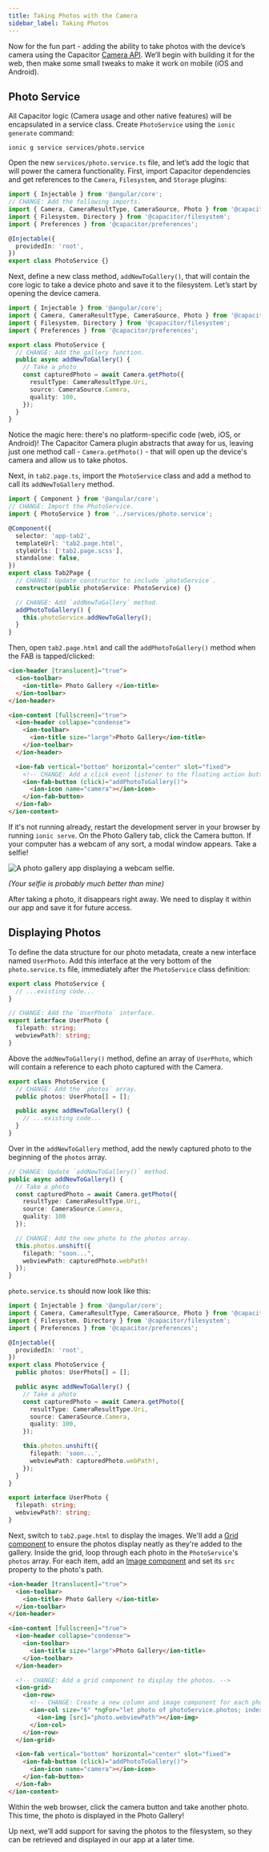 ```yaml
---
title: Taking Photos with the Camera
sidebar_label: Taking Photos
---
```


<head>
  <title>Take Photos with Camera API for iOS, Android & Web with Angular | Ionic Capacitor Camera</title>
  <meta
    name="description"
    content="Add the ability to take photos with your device's camera using the Ionic Capacitor Camera API for mobile iOS, Android, and the web. Learn how here."
  />
</head>

Now for the fun part - adding the ability to take photos with the device’s camera using the Capacitor [Camera API](../../native/camera.md). We’ll begin with building it for the web, then make some small tweaks to make it work on mobile (iOS and Android).

## Photo Service

All Capacitor logic (Camera usage and other native features) will be encapsulated in a service class. Create `PhotoService` using the `ionic generate` command:

```shell
ionic g service services/photo.service
```

Open the new `services/photo.service.ts` file, and let’s add the logic that will power the camera functionality. First, import Capacitor dependencies and get references to the `Camera`, `Filesystem`, and `Storage` plugins:

```ts
import { Injectable } from '@angular/core';
// CHANGE: Add the following imports.
import { Camera, CameraResultType, CameraSource, Photo } from '@capacitor/camera';
import { Filesystem, Directory } from '@capacitor/filesystem';
import { Preferences } from '@capacitor/preferences';

@Injectable({
  providedIn: 'root',
})
export class PhotoService {}
```

Next, define a new class method, `addNewToGallery()`, that will contain the core logic to take a device photo and save it to the filesystem. Let’s start by opening the device camera.

```ts
import { Injectable } from '@angular/core';
import { Camera, CameraResultType, CameraSource, Photo } from '@capacitor/camera';
import { Filesystem, Directory } from '@capacitor/filesystem';
import { Preferences } from '@capacitor/preferences';

export class PhotoService {
  // CHANGE: Add the gallery function.
  public async addNewToGallery() {
    // Take a photo
    const capturedPhoto = await Camera.getPhoto({
      resultType: CameraResultType.Uri,
      source: CameraSource.Camera,
      quality: 100,
    });
  }
}
```

Notice the magic here: there's no platform-specific code (web, iOS, or Android)! The Capacitor Camera plugin abstracts that away for us, leaving just one method call - `Camera.getPhoto()` - that will open up the device's camera and allow us to take photos.

Next, in `tab2.page.ts`, import the `PhotoService` class and add a method to call its `addNewToGallery` method.

```ts
import { Component } from '@angular/core';
// CHANGE: Import the PhotoService.
import { PhotoService } from '../services/photo.service';

@Component({
  selector: 'app-tab2',
  templateUrl: 'tab2.page.html',
  styleUrls: ['tab2.page.scss'],
  standalone: false,
})
export class Tab2Page {
  // CHANGE: Update constructor to include `photoService`.
  constructor(public photoService: PhotoService) {}

  // CHANGE: Add `addNewToGallery` method.
  addPhotoToGallery() {
    this.photoService.addNewToGallery();
  }
}
```

Then, open `tab2.page.html` and call the `addPhotoToGallery()` method when the FAB is tapped/clicked:

```html
<ion-header [translucent]="true">
  <ion-toolbar>
    <ion-title> Photo Gallery </ion-title>
  </ion-toolbar>
</ion-header>

<ion-content [fullscreen]="true">
  <ion-header collapse="condense">
    <ion-toolbar>
      <ion-title size="large">Photo Gallery</ion-title>
    </ion-toolbar>
  </ion-header>

  <ion-fab vertical="bottom" horizontal="center" slot="fixed">
    <!-- CHANGE: Add a click event listener to the floating action button. -->
    <ion-fab-button (click)="addPhotoToGallery()">
      <ion-icon name="camera"></ion-icon>
    </ion-fab-button>
  </ion-fab>
</ion-content>
```

If it's not running already, restart the development server in your browser by running `ionic serve`. On the Photo Gallery tab, click the Camera button. If your computer has a webcam of any sort, a modal window appears. Take a selfie!

![A photo gallery app displaying a webcam selfie.](/img/guides/first-app-cap-ng/camera-web.png 'Webcam Selfie in Photo Gallery')

_(Your selfie is probably much better than mine)_

After taking a photo, it disappears right away. We need to display it within our app and save it for future access.

## Displaying Photos

To define the data structure for our photo metadata, create a new interface named `UserPhoto`. Add this interface at the very bottom of the `photo.service.ts` file, immediately after the `PhotoService` class definition:

```ts
export class PhotoService {
  // ...existing code...
}

// CHANGE: Add the `UserPhoto` interface.
export interface UserPhoto {
  filepath: string;
  webviewPath?: string;
}
```

Above the `addNewToGallery()` method, define an array of `UserPhoto`, which will contain a reference to each photo captured with the Camera.

```ts
export class PhotoService {
  // CHANGE: Add the `photos` array.
  public photos: UserPhoto[] = [];

  public async addNewToGallery() {
    // ...existing code...
  }
}
```

Over in the `addNewToGallery` method, add the newly captured photo to the beginning of the `photos` array.

```ts
// CHANGE: Update `addNewToGallery()` method.
public async addNewToGallery() {
  // Take a photo
  const capturedPhoto = await Camera.getPhoto({
    resultType: CameraResultType.Uri,
    source: CameraSource.Camera,
    quality: 100
  });

  // CHANGE: Add the new photo to the photos array.
  this.photos.unshift({
    filepath: "soon...",
    webviewPath: capturedPhoto.webPath!
  });
}
```

`photo.service.ts` should now look like this:

```ts
import { Injectable } from '@angular/core';
import { Camera, CameraResultType, CameraSource, Photo } from '@capacitor/camera';
import { Filesystem, Directory } from '@capacitor/filesystem';
import { Preferences } from '@capacitor/preferences';

@Injectable({
  providedIn: 'root',
})
export class PhotoService {
  public photos: UserPhoto[] = [];

  public async addNewToGallery() {
    // Take a photo
    const capturedPhoto = await Camera.getPhoto({
      resultType: CameraResultType.Uri,
      source: CameraSource.Camera,
      quality: 100,
    });

    this.photos.unshift({
      filepath: 'soon...',
      webviewPath: capturedPhoto.webPath!,
    });
  }
}

export interface UserPhoto {
  filepath: string;
  webviewPath?: string;
}
```

Next, switch to `tab2.page.html` to display the images. We'll add a [Grid component](../../api/grid.md) to ensure the photos display neatly as they're added to the gallery. Inside the grid, loop through each photo in the `PhotoService`'s `photos` array. For each item, add an [Image component](../../api/img.md) and set its `src` property to the photo's path.

```html
<ion-header [translucent]="true">
  <ion-toolbar>
    <ion-title> Photo Gallery </ion-title>
  </ion-toolbar>
</ion-header>

<ion-content [fullscreen]="true">
  <ion-header collapse="condense">
    <ion-toolbar>
      <ion-title size="large">Photo Gallery</ion-title>
    </ion-toolbar>
  </ion-header>

  <!-- CHANGE: Add a grid component to display the photos. -->
  <ion-grid>
    <ion-row>
      <!-- CHANGE: Create a new column and image component for each photo. -->
      <ion-col size="6" *ngFor="let photo of photoService.photos; index as position">
        <ion-img [src]="photo.webviewPath"></ion-img>
      </ion-col>
    </ion-row>
  </ion-grid>

  <ion-fab vertical="bottom" horizontal="center" slot="fixed">
    <ion-fab-button (click)="addPhotoToGallery()">
      <ion-icon name="camera"></ion-icon>
    </ion-fab-button>
  </ion-fab>
</ion-content>
```

Within the web browser, click the camera button and take another photo. This time, the photo is displayed in the Photo Gallery!

Up next, we’ll add support for saving the photos to the filesystem, so they can be retrieved and displayed in our app at a later time.
